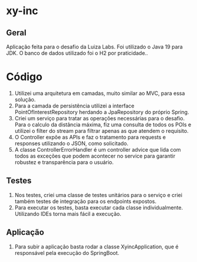 # xy-inc

## Geral

Aplicação feita para o desafio da Luiza Labs.
Foi utilizado o Java 19 para JDK.
O banco de dados utilizado foi o H2 por praticidade..

# Código

1. Utilizei uma arquitetura em camadas, muito similar ao MVC, para essa solução.
2. Para a camada de persistência utilizei a interface PointOfInterestRepository herdando a JpaRepository do próprio Spring.
3. Criei um serviço para tratar as operações necessárias para o desafio. Para o calculo da distância máxima, fiz uma consulta de todos os POIs e utilizei o filter do stream para filtrar apenas as que atendem o requisito.
4. O Controller expõe as APIs e faz o tratamento para requests e responses utilizando o JSON, como solicitado.
5. A classe ControllerErrorHandler é um controller advice que lida com todos as exceções que podem acontecer no service para garantir robustez e transparência para o usuário.

## Testes

1. Nos testes, criei uma classe de testes unitários para o serviço e criei também testes de integração para os endpoints expostos.
2. Para executar os testes, basta executar cada classe individualmente. Utilizando IDEs torna mais fácil a execução.

## Aplicação

1. Para subir a aplicação basta rodar a classe XyincApplication, que é responsável pela execução do SpringBoot.